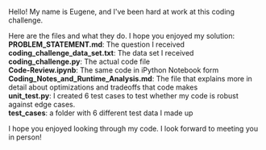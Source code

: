 Hello! My name is Eugene, and I've been hard at work at this coding challenge.  

Here are the files and what they do. I hope you enjoyed my solution:  
__PROBLEM_STATEMENT.md__: The question I received  
__coding_challenge_data_set.txt__: The data set I received
__coding_challenge.py__: The actual code file  
__Code-Review.ipynb__: The same code in iPython Notebook form  
__Coding_Notes_and_Runtime_Analysis.md__: The file that explains more in detail about optimizations and tradeoffs that code makes  
__unit_test.py__: I created 6 test cases to test whether my code is robust against edge cases.  
__test_cases__: a folder with 6 different test data I made up

I hope you enjoyed looking through my code. I look forward to meeting you in person!  